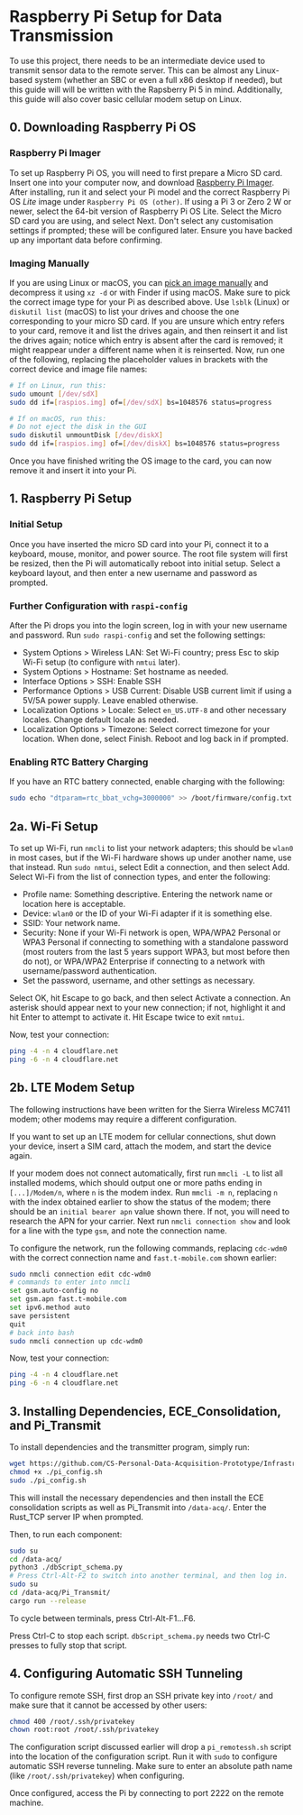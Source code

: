 # Raspberry Pi Setup for Data Transmission

To use this project, there needs to be an intermediate device used to transmit
sensor data to the remote server. This can be almost any Linux-based system
(whether an SBC or even a full x86 desktop if needed), but this guide will
will be written with the Rapsberry Pi 5 in mind. Additionally, this guide
will also cover basic cellular modem setup on Linux.

## 0. Downloading Raspberry Pi OS

### Raspberry Pi Imager
To set up Raspberry Pi OS, you will need to first prepare a Micro SD card.
Insert one into your computer now, and download
[Raspberry Pi Imager](https://www.raspberrypi.com/software/). After installing,
run it and select your Pi model and the correct Raspberry Pi OS *Lite* image
under `Raspberry Pi OS (other)`. If using a Pi 3 or Zero 2 W or newer, select
the 64-bit version of Raspberry Pi OS Lite. Select the Micro SD card you are
using, and select Next. Don't select any customisation settings if prompted;
these will be configured later. Ensure you have backed up any important data
before confirming.

### Imaging Manually

If you are using Linux or macOS, you can [pick an image manually](https://www.raspberrypi.com/software/operating-systems/) and decompress it using `xz -d` or
with Finder if using macOS. Make sure to pick the correct image type for your Pi
as described above. Use `lsblk` (Linux) or `diskutil list` (macOS) to
list your drives and choose the one corresponding to your micro SD card.
If you are unsure which entry refers to your card, remove it and list the drives
again, and then reinsert it and list the drives again; notice which entry is absent
after the card is removed; it might reappear under a different name when it is
reinserted. Now, run one of the following, replacing the placeholder values in
brackets with the correct device and image file names:

```bash
# If on Linux, run this:
sudo umount [/dev/sdX]
sudo dd if=[raspios.img] of=[/dev/sdX] bs=1048576 status=progress
```

```bash
# If on macOS, run this:
# Do not eject the disk in the GUI
sudo diskutil unmountDisk [/dev/diskX]
sudo dd if=[raspios.img] of=[/dev/diskX] bs=1048576 status=progress
```

Once you have finished writing the OS image to the card, you can now remove it
and insert it into your Pi.

## 1. Raspberry Pi Setup

### Initial Setup

Once you have inserted the micro SD card into your Pi, connect it to a keyboard,
mouse, monitor, and power source. The root file system will first be resized,
then the Pi will automatically reboot into initial setup. Select a keyboard
layout, and then enter a new username and password as prompted. 

### Further Configuration with `raspi-config`

After the Pi drops you into the login screen, log in with your new username and
password. Run `sudo raspi-config` and set the following settings:
- System Options > Wireless LAN: Set Wi-Fi country; press Esc to skip Wi-Fi setup (to configure with `nmtui` later).
- System Options > Hostname: Set hostname as needed.
- Interface Options > SSH: Enable SSH
- Performance Options > USB Current: Disable USB current limit if using a 5V/5A power supply. Leave enabled otherwise.
- Localization Options > Locale: Select `en_US.UTF-8` and other necessary locales. Change default locale as needed.
- Localization Options > Timezone: Select correct timezone for your location.
When done, select Finish. Reboot and log back in if prompted.

### Enabling RTC Battery Charging

If you have an RTC battery connected, enable charging with the following:
```bash
sudo echo "dtparam=rtc_bbat_vchg=3000000" >> /boot/firmware/config.txt
```

## 2a. Wi-Fi Setup

To set up Wi-Fi, run `nmcli` to list your network adapters; this should be
`wlan0` in most cases, but if the Wi-Fi hardware shows up under another name,
use that instead. Run `sudo nmtui`, select Edit a connection, and then select Add. Select Wi-Fi from the list of connection types, and enter the following:

- Profile name: Something descriptive. Entering the network name or location here is acceptable.
- Device: `wlan0` or the ID of your Wi-Fi adapter if it is something else.
- SSID: Your network name.
- Security: None if your Wi-Fi network is open, WPA/WPA2 Personal or WPA3 Personal if connecting to something with a standalone password (most routers from the last 5 years support WPA3, but most before then do not), or WPA/WPA2 Enterprise if connecting to a network with username/password authentication.
- Set the password, username, and other settings as necessary.

Select OK, hit Escape to go back, and then select Activate a connection. An
asterisk should appear next to your new connection; if not, highlight it and
hit Enter to attempt to activate it. Hit Escape twice to exit `nmtui`.

Now, test your connection:
```bash
ping -4 -n 4 cloudflare.net
ping -6 -n 4 cloudflare.net
```
## 2b. LTE Modem Setup

The following instructions have been written for the Sierra Wireless MC7411
modem; other modems may require a different configuration.

If you want to set up an LTE modem for cellular connections, shut down your
device, insert a SIM card, attach the modem, and start the device again.

If your modem does not connect automatically, first run `mmcli -L` to
list all installed modems, which should output one or more paths ending in
`[...]/Modem/n`, where `n` is the modem index. Run `mmcli -m n`, replacing
`n` with the index obtained earlier to show the status of the modem;
there should be an `initial bearer apn` value shown there. If not, you will
need to research the APN for your carrier. Next run `nmcli connection show`
and look for a line with the type `gsm`, and note the connection name.

To configure the network, run the following commands, replacing `cdc-wdm0` 
with the correct connection name and `fast.t-mobile.com` shown earlier:
```bash
sudo nmcli connection edit cdc-wdm0
# commands to enter into nmcli
set gsm.auto-config no
set gsm.apn fast.t-mobile.com
set ipv6.method auto
save persistent
quit
# back into bash
sudo nmcli connection up cdc-wdm0
```

Now, test your connection:
```bash
ping -4 -n 4 cloudflare.net
ping -6 -n 4 cloudflare.net
```

## 3. Installing Dependencies, ECE_Consolidation, and Pi_Transmit

To install dependencies and the transmitter program, simply run:
```bash
wget https://github.com/CS-Personal-Data-Acquisition-Prototype/Infrastructure_Setup/raw/refs/heads/main/pi/pi_config.sh
chmod +x ./pi_config.sh
sudo ./pi_config.sh
```

This will install the necessary dependencies and then install the ECE
consolidation scripts as well as Pi_Transmit into `/data-acq/`. Enter the
Rust_TCP server IP when prompted.

Then, to run each component:

```bash
sudo su
cd /data-acq/
python3 ./dbScript_schema.py
# Press Ctrl-Alt-F2 to switch into another terminal, and then log in.
sudo su
cd /data-acq/Pi_Transmit/
cargo run --release
```
To cycle between terminals, press Ctrl-Alt-F1...F6.

Press Ctrl-C to stop each script. `dbScript_schema.py` needs two Ctrl-C presses
to fully stop that script.

## 4. Configuring Automatic SSH Tunneling

To configure remote SSH, first drop an SSH private key into `/root/` and make
sure that it cannot be accessed by other users:

```bash
chmod 400 /root/.ssh/privatekey
chown root:root /root/.ssh/privatekey
```

The configuration script discussed earlier will drop a `pi_remotessh.sh` script
into the location of the configuration script. Run it with `sudo` to configure
automatic SSH reverse tunneling. Make sure to enter an absolute path name
(like `/root/.ssh/privatekey`) when configuring.

Once configured, access the Pi by connecting to port 2222 on the remote machine.
